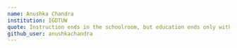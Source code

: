 ```yaml
---
name: Anushka Chandra
institution: IGDTUW
quote: Instruction ends in the schoolroom, but education ends only with life
github_user: anushkachandra
---
```

